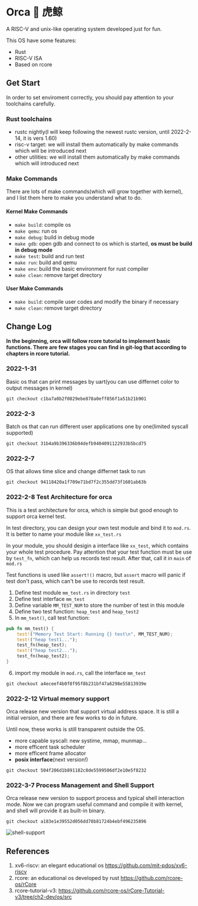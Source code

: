# Orca 🐋 虎鲸

A RISC-V and unix-like operating system developed just for fun.

This OS have some features:
- Rust
- RISC-V ISA
- Based on rcore

## Get Start

In order to set enviroment correctly, you should pay attention to your toolchains carefully.

### Rust toolchains

- rustc nightly(I will keep following the newest rustc version, until 2022-2-14, it is vers 1.60)
- risc-v target: we will install them automatically by make commands which will be introduced next
- other utilities: we will install them automatically by make commands which will introduced next

### Make Commands

There are lots of make commands(which will grow together with kernel), and I list them here to make you understand what to do.

#### Kernel Make Commands

- `make build`: compile os
- `make qemu`: run os
- `make debug`: build in debug mode
- `make gdb`: open gdb and connect to os which is started, **os must be build in debug mode**
- `make test`: build and run test
- `make run`: build and qemu
- `make env`: build the basic environment for rust compiler
- `make clean`: remove target directory

#### User Make Commands

- `make build`: compile user codes and modify the binary if necessary
- `make clean`: remove target directory

## Change Log

**In the beginning, orca will follow rcore tutorial to implement basic functions. There are few stages you can find in git-log that according to chapters in rcore tutorial.**

### 2022-1-31
Basic os that can print messages by uart(you can use differnet color to output messages in kernel)

```
git checkout c1ba7a0b2f0829ebe878a0eff856f1a51b21b901
```

### 2022-2-3
Batch os that can run different user applications one by one(limited syscall supported)

```
git checkout 31b4a9b396336b94defb9404091122933b5bcd75
```

### 2022-2-7
OS that allows time slice and change differnet task to run

```
git checkout 94118420a1f709e71bd7f2c355dd73f1601ab63b
```

### 2022-2-8 Test Architecture for orca
This is a test architecture for orca, which is simple but good enough to support orca kernel test.

In test directory, you can design your own test module and bind it to `mod.rs`. It is better to name your module like `xx_test.rs`

In your module, you should desigin a interface like `xx_test`, which contains your whole test procedure. Pay attention that your test function must be use by `test_fn`, which can help us records test result. After that, call it in `main` of `mod.rs`

Test functions is used like `assert!()` macro, but `assert` macro will panic if test don't pass, which can't be use to records test result.

1. Define test module `mm_test.rs` in directory `test`
2. Define test interface `mm_test`
3. Define variable `MM_TEST_NUM` to store the number of test in this module
4. Define two test function: `heap_test` and `heap_test2`
5. In `mm_test()`, call test function:
```rust
pub fn mm_test() {
    test!("Memory Test Start: Running {} test\n", MM_TEST_NUM);
    test!("heap test1...");
    test_fn(heap_test);
    test!("heap test2...");
    test_fn(heap_test2);
}
```
6. import my module in `mod.rs`, call the interface `mm_test`

```
git checkout a4eceef4b0f8f95f8b231bf47a6298e55813939e
```


### 2022-2-12 Virtual memory support
Orca release new version that support virtual address space. It is still a initial version, and there are few works to do in future.

Until now, these works is still transparent outside the OS.

- more capable syscall: new systime, mmap, munmap...
- more efficent task scheduler
- more efficent frame allocator
- **posix interface**(next version!)

```
git checkout 504f206d1b891182c8de5599506df2e10e5f8232
```

### 2022-3-7 Process Management and Shell Support
Orca release new version to support process and typical shell interaction mode. Now we can program useful command
and compile it with kernel, and shell will provide it as built-in binary.

```
git checkout a183e1e39552d056dd78b81724b4ebf496235896
```

![shell-support](https://raw.githubusercontent.com/MrZLeo/Image/main/uPic/2022/03/07/shell-supportkpzugR.gif)

## References

1. xv6-riscv: an elegant educational os https://github.com/mit-pdos/xv6-riscv
2. rcore: an educational os developed by rust https://github.com/rcore-os/rCore
3. rcore-tutorial-v3: https://github.com/rcore-os/rCore-Tutorial-v3/tree/ch2-dev/os/src
